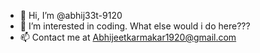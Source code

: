 - 👋 Hi, I’m @abhij33t-9120
- 👀 I’m interested in coding. What else would i do here???
- 📫 Contact me at Abhijeetkarmakar1920@gmail.com

<!---
abhij33t-9120/abhij33t-9120 is a ✨ special ✨ repository because its `README.md` (this file) appears on your GitHub profile.
You can click the Preview link to take a look at your changes.
--->

